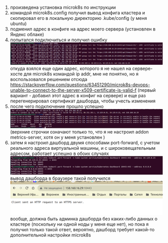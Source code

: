 1) произведена установка microk8s по инструкции
2) командой microk8s.config получил вывод конфига кластера и скопировал его в локальную директорию .kube/config (у меня ubuntu)
3) подменил адрес в конфиге на адрес моего сервера (установлен в Яндекс облаке)
4) попытался подключиться и получил ошибку
![img.png](img.png)
откуда взялся еще один адрес, которого я не нашел на сервере-хосте для microk8s командой ip addr, мне не понятно, но я воспользовался решением отсюда
   https://stackoverflow.com/questions/63451290/microk8s-devops-unable-to-connect-to-the-server-x509-certificate-is-valid-f
   (первый вариант - добавил этот адрес в конфиг на сервере) и еще раз перегенерировал сертификат дашборда, чтобы учесть изменения
5) после чего подключение прошло успешно
![img_1.png](img_1.png)
   (верхние строчки означают только то, что я не настроил addon metrics-server, хотя он у меня установлен )
6) затем я настроил дашборд двумя способами port-forward, с учетом реального адреса виртуальной машины, и с широковещательным адресом, работает успешно в обоих случаях
![img_2.png](img_2.png)
вывод дашборда в браузере такой получился
![img_3.png](img_3.png)
вообще, должна быть админка дашборда без каких-либо данных о кластере (поскольку ни одной ноды у меня еще нет), но пока я получил только такой ответ, вероятно, дашборд требует какой-то дополнительной настройки microk8s

